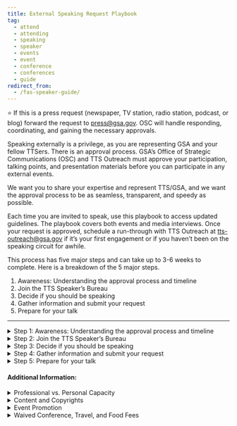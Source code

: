 ```yaml
---
title: External Speaking Request Playbook
tag:
  - attend
  - attending
  - speaking
  - speaker
  - events
  - event
  - conference
  - conferences
  - guide
redirect_from:
  - /fas-speaker-guide/
---
```

⭐ If this is a press request (newspaper, TV station, radio station, podcast, or blog) forward the request to press@gsa.gov. OSC will handle responding, coordinating, and gaining the necessary approvals.

Speaking externally is a privilege, as you are representing GSA and your fellow TTSers. There is an approval process. GSA’s Office of Strategic Communications (OSC) and TTS Outreach must approve your participation, talking points, and presentation materials before you can participate in any external events.

We want you to share your expertise and represent TTS/GSA, and we want the approval process to be as seamless, transparent, and speedy as possible.

Each time you are invited to speak, use this playbook to access updated guidelines. The playbook covers both events and media interviews. Once your request is approved, schedule a run-through with TTS Outreach at tts-outreach@gsa.gov if it’s your first engagement or if you haven’t been on the speaking circuit for awhile.

This process has five major steps and can take up to 3-6 weeks to complete. Here is a breakdown of the 5 major steps.

1. Awareness: Understanding the approval process and timeline
2. Join the TTS Speaker’s Bureau
3. Decide if you should be speaking
4. Gather information and submit your request
5. Prepare for your talk

- - -

<details>
<Summary> Step 1: Awareness: Understanding the approval process and timeline</summary>

Once you submit a request, you will receive an automated email confirmation. That email will also ping TTS leadership to approve your request, so it can move up the approval chain. TTS Events will move your request through the GSA approval process, gaining approval from

* TTS (your manager, Outreach Director, and Assistance Commissioner(?)),
* Federal Acquisition Services (FAS), and
* Office of Strategic Communications (OSC)

##### APPROVAL TIMELINE

Most approvals will take 2-3 weeks to complete. Requests submitted with less than a week lead time are not likely to be approved--please check in with your designated Outreach/Events lead  before submitting an approval with less than a week lead time. .

* Until you have been fully approved, the event organizers cannot name you in their marketing materials. Let TTS Outreach know if you run into an issue.
* You should not promote your participation until final approval has been given by GSA </details>

<details>
<Summary> Step 2: Join the TTS Speaker’s Bureau</summary>

If you want to represent TTS at an external event, you will need to be part of the TTS Speaker’s Bureau. In order to join the TTS Speaker’s Bureau you will need to
Create a headshot and bio in the GSA template (examples of bios can be found here)
Complete the Join the TTS Speaker’s Bureau form.

</details>

<details>
<Summary> Step 3: Decide if you should be speaking</summary>

If you have been formally invited to participate in a speaking engagement, you must answer the following questions.

* Do you have time?
* Does the event fit fully within your realm of expertise?
* Does the event reflect TTS and your team’s larger mission?
* Are you clear how speaking on this topic to this audience in this forum advances of TTS and your team?
* Are you comfortable speaking publicly in a virtual setting?
* Is a colleague better suited to speaking on this topic?
* Are there any sensitivities that may preclude you from speaking publicly?
* Is this event not inclusive or representative of our TTS diversity?
* Will you be speaking in your personal capacity?
* Is this event scheduled for less than 15 days from now?

⭐ If you answer yes to any of the questions above, stop here and contact your direct supervisor or TTS Outreach.

</details>

<details> <summary> Step 4: Gather information and submit your request </summary>

* Prepare your talking points. Talking points are required for you to get approval to represent your GSA at a speaking engagement.
* Use the TTS-wide [Talking Points Template](https://docs.google.com/document/d/1vsqMqtcZSSq_IhpFhtUnnNH70hcHGVaWnxhSpe_s054/edit)  to create talking points.
* Have a brief intro prepared for your engagement, along with a few lines about your role at GSA. For guidance, see the above Talking Points Template.
* Once you’ve drafted your talking points, submit them to your direct supervisor. And if you will be speaking about a specific engagement, submit your drafted talking points to the engagement lead.
* Review the TTS Internal/External Virtual Events Guidance and know how to answer Project Specific/TTS/GSA-specific questions, including those outside your direct area of expertise or the topic at hand.
* Consult with SMEs and peers for substantive input and review prior to submitting your Talking Points.
* Complete and submit the TTS Events’ Speaking, Conferences and Training Google form to TTS Events. To fill out this form, you will need:

  * A description of the audience
  * A copy of your event invite \[create a PDF and upload to Google Drive; make it accessible to all of GSA]
  * To know if the press is invited
  * To know if your event/panel will be pre-recorded
  * To explain why your participation is necessary
  * Complete Talking Points </details>

<details> <summary> Step 5: Prepare for your talk </summary>

As your speaking engagement is moving through the approval process, take some time to consider the following topics.

* Until you have been fully approved, the event organizers cannot name you in their marketing materials. Let TTS know if you run into an issue.
* You should not promote your participation until final approval has been given by GSA.
* Your talking points may change after your run-through with the event organizer. If this happens you are responsible for notifying the TTS Outreach Director.

##### Preparation:

* Watch the OSC recording on developing messages.
* If you are using slides, use this TTS Slide Deck template for your presentation or your Business Unit’s specific template.
* Watch the OSC recording on developing messages.
* If you are using slides, use this TTS Slide Deck template for your presentation or your Business Unit’s specific template.

  * [TTS Template](https://docs.google.com/presentation/d/1_R4EuC9Eiec0DQhSP5PDe5rdMeIijrTt0nhp8jghWaE/edit#slide=id.p)
* Is your presentation accessible? Do you verbally describe the images on your slides?
* How to Make Your Presentations Accessible to All
* How to make Accessible PDF from Google
* Is your presentation engaging?
* Have you planned for the unexpected? Ensure your computer is fully charged
* Determine if you can log in from your phone if an issue arises with your computer
* Be prepared to dial in as opposed to using computer audio if needed
* If you need notes, have a print out or have them pulled up on your phone so they’re easily accessible
* Dress to impress. Certain colors and patterns can create a moire effect which can impact people's perception and ability to digest the video. If possible, avoid stripes or busy patterns and stick with solid colors.
* Be conscious of lighting. For optimal lighting and video quality, presenters want to be lit from the front and not the back, so make sure your light (whether artificial or natural) is adjusted accordingly.  A single light source is ideal.
* GSA’s Logo Policy does not authorize vendors of any kind to use the GSA Star Mark logo. The GSA Advantage, GSA Contract, and GSA Schedule logos are the only logos approved for use by GSA contractors.
* Recording and sharing materials: In general, all material that GSA presents is in the public domain, and government employees can be photographed or recorded doing official activities on official time without permission. As long as the event coordinator is not trying to: retain the rights to the content, put the recording behind a paywall that is not accessible to the public, or use the recording for monetary gain, then you can give them permission to record and post.

</details>

#### Additional Information:

<Details><Summary> Professional vs. Personal Capacity </Summary>

When receiving an invitation to speak, you need to decide if you want to do the event in your professional or personal capacity: The FAS Speaker Guide | Version 1. <Details> <Summary> Professional Capacity </summary>

* You’ll participate as a TTS employee and discuss the work you do on behalf of GSA and our partners.
* You’ll be using GSA funds to travel to the event or pay for conference fees.
* You'll prepare during your work time and use GSA equipment.</details><Details> <Summary> Personal Capacity </summary>
* You didn’t receive the invitation because of your position at TTS, but because of your expertise in the subject.
* You won’t be representing TTS/GSA.
* You’ll refrain from discussing any official work you do at TTS/GSA or with our partners.
* You’ll use your personal leave or participate after work hours.
* You’ll prepare on your own time and use your own equipment.

     *Personal Capacity Guidelines*
       - There is a general prohibition on receiving compensation for personal capacity speaking on a subject that relates to your official duties. Free/waived attendance or registration fee is not compensation.
      - You can accept travel and event-related expenses from the sponsor or organizer, but would also need to take leave to attend.
      - You can use title/position in conjunction with your speaking activities, but only if provided as one of a number of other biographical details. Bottom line is that it should be clear that you are not representing GSA when speaking in your personal capacity.
      - You can include your office/team in your bio that is included on the conference website, but you cannot be listed in the agenda as “Sally Smith, TTS/GSA.” </details> 

<Details><Summary> Release Forms </Summary>
GSA speakers are not permitted to sign speaker consent release forms that have not been reviewed/approved by OGC.  You must use the \\[GSA approved response letter](https://drive.google.com/drive/folders/1JADYMHT4hzf8tQE8WQCBrj8-ztbQrqnS) and have it reviewed by OGC. </details><Details><Summary> Photography and Recording </Summary>

Yes, federal employees are allowed to be photographed or recorded (audio/video) while performing their official duties. Approved attendance or speaking at a conference is considered an official duty. Release forms are not required for federal employees who are documented while performing their official duties.

Permission for GSA visual information producers to document GSA presenters at events not hosted by GSA must be granted by event organizers prior to any still, video, or audio recording.

Find much more information in [GSA’s visual information policy.](https://insite.gsa.gov/directives-library/gsa-visual-information-program-18083-osc)</details><Details><Summary> Endorsements and Promotions</Summary>

GSA is responsible for providing neutral and unbiased advice. It is essential that we remain fair and unbiased in all that we do and say. As such, we avoid endorsing, or demonstrating favoritism, to any single one of the following:

* Vendors
* Brand-name products
* Service providers
* Industry associations/groups
* Media outlets

Therefore:

* GSA SMEs cannot speak about brand-name products or companies.
* GSA will not provide quotes to event hosts for press outreach or marketing materials.
* GSA has to carefully consider if accepting an invitation to an event sponsored by a single vendor will be seen as endorsing that vendor. </Details></details><Details><Summary> Content and Copyrights</Summary>

  All material (slides, presentations, handouts, etc.) presented by GSA are public domain, and GSA will not create special or exclusive content for an event that is not available to the public through other channels. As such, event hosts (companies or association/trade groups) may not retain the rights to GSA content nor may they profit off the sale of that content.

  For example, recording a presentation for archival purposes, or for later viewing, is permissible. Putting that recording behind a paywall, or selling a DVD on which it is included, is not. GSA will provide consent to be recorded or photographed only if that recording will not be used for monetary gain by the event host.</details></Details></details><Details><Summary> Event Promotion</Summary>

  In general, it is okay to pre-plan or post live to social media while you are at an event. From an official GSA account, tweets or retweets from a group highlighting a GSA principal’s appearance on a program (TV, radio, podcast, webinar, etc.) or at an event are fine.

  Be careful to limit your tweet or retweet to only sharing facts rather than encouraging people or GSA employees to attend a conference. For example:

  * Don't: @USGSA's Sally Smith is speaking at this event - make sure to sign up and go!
  * Do: @USGSA's Sally Smith is speaking about GSA priorities @GovMediaAtoZ.

  Also, avoid making any personalized statements as they would be considered an endorsement. For example:

  * Don't: This is my favorite fed IT event of the year! @USGSA's Sally Smith's speech on GSA priorities @GovMediaAtoZ
  * Do: The GSA Administrator is speaking tomorrow: @USGSA's Sally Smith's speech on GSA priorities @GovMediaAtoZ

  Find much more information at [GSA’s social media center.](https://insite.gsa.gov/topics/communications/social-media) </details> </details><Details><Summary> Waived Conference, Travel, and Food Fees</Summary>

  **Conference Fees:** 
  Under the speaking and similar engagements exclusion to the gift rules, when an employee is assigned to participate as a speaker on behalf of the agency, the employee's acceptance of an offer of free attendance at the event on the day of the employee's presentation is permissible when provided by the sponsor of the event. The employee's participation in the event on that day is viewed as a customary and necessary part of the employee's assignment and does not involve a gift to the employee or to the agency. [ See 5 C.F.R. 2635.203(b)(8). ](https://www.ecfr.gov/cgi-bin/text-idx?SID=15f72e4d810efa219bcaba2ac04325d2&node=5:3.0.10.10.9.2.50.3&rgn=div8)

  The waived registration fee is only for the day you speak. If you plan on attending additional days of the conference, GSA needs to pay the difference between the full and waived registration fees, or determine if the additional waived amount, if provided as a gift, is acceptable under the widely attended gathering determination exception to the gift rules.

  **Travel Fees:** \
  If an offer for non-federal source travel payment is extended, to speak at or attend an event (i.e., full/partial registration, transportation, meals, lodging), then the Event Tracker request must also include the invite, including documentation of the offer listing each item the source will provided, including the cost of each item as well as a statement that all the items are  provided in-kind, along with a completed Request for Acceptance of Payment from Non-Federal Sources Worksheet (if going on TDY to attend the event).

  **Food Fees:** \
  You can have lunch or dinner at the event, as long as it complies with one of the exceptions or exclusions under the Standards of Ethical Conduct or has been accepted by the agency as a  non-federal source travel payment. Under the exclusions to the Standards of Ethical Conduct, the term gift does not include anything paid for by the government as well as anything for which market value is paid by the employee. See [5 C.F.R. 2635.203(b)(7) and (b)(10).](https://www.ecfr.gov/cgi-bin/text-idx?SID=15f72e4d810efa219bcaba2ac04325d2&node=5:3.0.10.10.9.2.50.3&rgn=div8)

  For local speaking events, under the speaking and similar engagements exclusion free attendance includes waiver of all or part of the fee for an event or the provision of food, refreshments, entertainment, instruction or materials furnished to all attendees as an integral part of the event. It does not include travel expenses, lodgings, or entertainment collateral to the event. It does not include meals taken other than in a group setting with all other attendees, unless the employee is a presenter at the event and is invited to a separate meal for participating presenters that is hosted by the sponsor of the event. See [5 C.F.R. 2635.203(g).](https://www.ecfr.gov/cgi-bin/text-idx?node=sp5.3.2635.b&rgn=div6)

  For a travel speaking event, if a non-federal source offers to pay for a meal, the agency must accept the offered item under the non-federal source travel payment statute, [31 U.S.C. 1353](https://www.govinfo.gov/content/pkg/USCODE-2012-title31/pdf/USCODE-2012-title31-subtitleII-chap13-subchapIII-sec1353.pdf), before travel begins. The item must be provided in-kind (no reimbursement or money provided to the employee) and accepted by the agency as a non-federal source travel payment. </details>